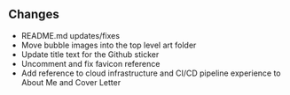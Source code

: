 ## Changes

- README.md updates/fixes
- Move bubble images into the top level art folder
- Update title text for the Github sticker
- Uncomment and fix favicon reference
- Add reference to cloud infrastructure and CI/CD pipeline experience to About Me and Cover Letter